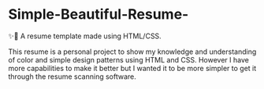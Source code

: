 # Simple-Beautiful-Resume-
✨📜 A resume template made using HTML/CSS.

This resume is a personal project to show my knowledge and understanding of color and simple design patterns using HTML and CSS.
However I have more capabilities to make it better but I wanted it to be more simpler to get it through the resume scanning software.
